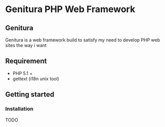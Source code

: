 Genitura PHP Web Framework
==========================

Genitura
--------------------------
Genitura is a web framework build to satisfy my need to develop PHP web sites
the way i want

Requirement
------------------------

- PHP 5.1 +
- gettext (i18n unix tool)

Getting started
------------------------
### Installation
TODO

